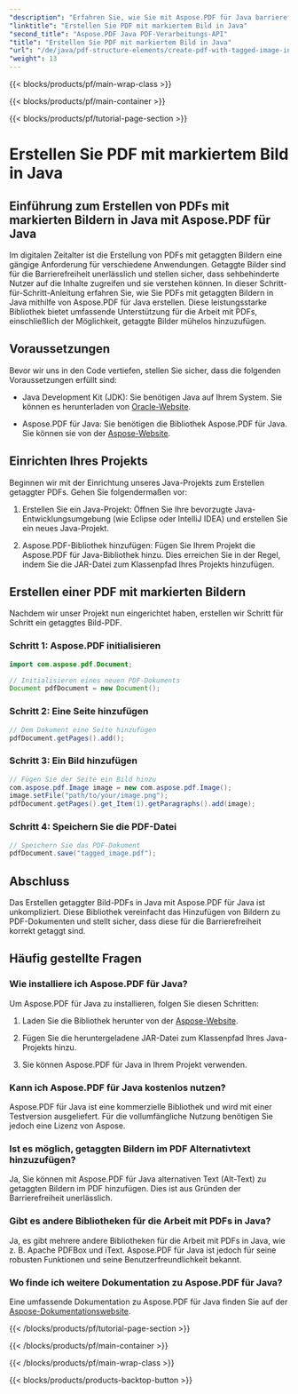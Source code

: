 ```yaml
---
"description": "Erfahren Sie, wie Sie mit Aspose.PDF für Java barrierefreie, getaggte Bild-PDFs in Java erstellen. Folgen Sie unserer Schritt-für-Schritt-Anleitung zur nahtlosen PDF-Erstellung."
"linktitle": "Erstellen Sie PDF mit markiertem Bild in Java"
"second_title": "Aspose.PDF Java PDF-Verarbeitungs-API"
"title": "Erstellen Sie PDF mit markiertem Bild in Java"
"url": "/de/java/pdf-structure-elements/create-pdf-with-tagged-image-in-java/"
"weight": 13
---
```


{{< blocks/products/pf/main-wrap-class >}}

{{< blocks/products/pf/main-container >}}

{{< blocks/products/pf/tutorial-page-section >}}

# Erstellen Sie PDF mit markiertem Bild in Java


## Einführung zum Erstellen von PDFs mit markierten Bildern in Java mit Aspose.PDF für Java

Im digitalen Zeitalter ist die Erstellung von PDFs mit getaggten Bildern eine gängige Anforderung für verschiedene Anwendungen. Getaggte Bilder sind für die Barrierefreiheit unerlässlich und stellen sicher, dass sehbehinderte Nutzer auf die Inhalte zugreifen und sie verstehen können. In dieser Schritt-für-Schritt-Anleitung erfahren Sie, wie Sie PDFs mit getaggten Bildern in Java mithilfe von Aspose.PDF für Java erstellen. Diese leistungsstarke Bibliothek bietet umfassende Unterstützung für die Arbeit mit PDFs, einschließlich der Möglichkeit, getaggte Bilder mühelos hinzuzufügen.

## Voraussetzungen

Bevor wir uns in den Code vertiefen, stellen Sie sicher, dass die folgenden Voraussetzungen erfüllt sind:

- Java Development Kit (JDK): Sie benötigen Java auf Ihrem System. Sie können es herunterladen von [Oracle-Website](https://www.oracle.com/java/technologies/javase-downloads.html).

- Aspose.PDF für Java: Sie benötigen die Bibliothek Aspose.PDF für Java. Sie können sie von der [Aspose-Website](https://releases.aspose.com/pdf/java/).

## Einrichten Ihres Projekts

Beginnen wir mit der Einrichtung unseres Java-Projekts zum Erstellen getaggter PDFs. Gehen Sie folgendermaßen vor:

1. Erstellen Sie ein Java-Projekt: Öffnen Sie Ihre bevorzugte Java-Entwicklungsumgebung (wie Eclipse oder IntelliJ IDEA) und erstellen Sie ein neues Java-Projekt.

2. Aspose.PDF-Bibliothek hinzufügen: Fügen Sie Ihrem Projekt die Aspose.PDF für Java-Bibliothek hinzu. Dies erreichen Sie in der Regel, indem Sie die JAR-Datei zum Klassenpfad Ihres Projekts hinzufügen.

## Erstellen einer PDF mit markierten Bildern

Nachdem wir unser Projekt nun eingerichtet haben, erstellen wir Schritt für Schritt ein getaggtes Bild-PDF.

### Schritt 1: Aspose.PDF initialisieren

```java
import com.aspose.pdf.Document;

// Initialisieren eines neuen PDF-Dokuments
Document pdfDocument = new Document();
```

### Schritt 2: Eine Seite hinzufügen

```java
// Dem Dokument eine Seite hinzufügen
pdfDocument.getPages().add();
```

### Schritt 3: Ein Bild hinzufügen

```java
// Fügen Sie der Seite ein Bild hinzu
com.aspose.pdf.Image image = new com.aspose.pdf.Image();
image.setFile("path/to/your/image.png");
pdfDocument.getPages().get_Item(1).getParagraphs().add(image);
```

### Schritt 4: Speichern Sie die PDF-Datei

```java
// Speichern Sie das PDF-Dokument
pdfDocument.save("tagged_image.pdf");
```

## Abschluss

Das Erstellen getaggter Bild-PDFs in Java mit Aspose.PDF für Java ist unkompliziert. Diese Bibliothek vereinfacht das Hinzufügen von Bildern zu PDF-Dokumenten und stellt sicher, dass diese für die Barrierefreiheit korrekt getaggt sind.

## Häufig gestellte Fragen

### Wie installiere ich Aspose.PDF für Java?

Um Aspose.PDF für Java zu installieren, folgen Sie diesen Schritten:

1. Laden Sie die Bibliothek herunter von der [Aspose-Website](https://releases.aspose.com/pdf/java/).

2. Fügen Sie die heruntergeladene JAR-Datei zum Klassenpfad Ihres Java-Projekts hinzu.

3. Sie können Aspose.PDF für Java in Ihrem Projekt verwenden.

### Kann ich Aspose.PDF für Java kostenlos nutzen?

Aspose.PDF für Java ist eine kommerzielle Bibliothek und wird mit einer Testversion ausgeliefert. Für die vollumfängliche Nutzung benötigen Sie jedoch eine Lizenz von Aspose.

### Ist es möglich, getaggten Bildern im PDF Alternativtext hinzuzufügen?

Ja, Sie können mit Aspose.PDF für Java alternativen Text (Alt-Text) zu getaggten Bildern im PDF hinzufügen. Dies ist aus Gründen der Barrierefreiheit unerlässlich.

### Gibt es andere Bibliotheken für die Arbeit mit PDFs in Java?

Ja, es gibt mehrere andere Bibliotheken für die Arbeit mit PDFs in Java, wie z. B. Apache PDFBox und iText. Aspose.PDF für Java ist jedoch für seine robusten Funktionen und seine Benutzerfreundlichkeit bekannt.

### Wo finde ich weitere Dokumentation zu Aspose.PDF für Java?

Eine umfassende Dokumentation zu Aspose.PDF für Java finden Sie auf der [Aspose-Dokumentationswebsite](https://reference.aspose.com/pdf/java/).

{{< /blocks/products/pf/tutorial-page-section >}}

{{< /blocks/products/pf/main-container >}}

{{< /blocks/products/pf/main-wrap-class >}}

{{< blocks/products/products-backtop-button >}}